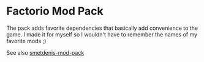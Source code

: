 # Factorio Mod Pack

The pack adds favorite dependencies that basically add convenience to the game. I made it for myself so I wouldn't have to remember the names of my favorite mods ;)

See also [smetdenis-mod-pack](https://mods.factorio.com/mod/smetdenis-mod-pack)
